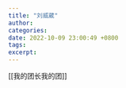```yaml
---
title: "刘威葳"
author: 
categories: 
date: 2022-10-09 23:00:49 +0800
tags: 
excerpt: 
---
```



[[我的团长我的团]]

